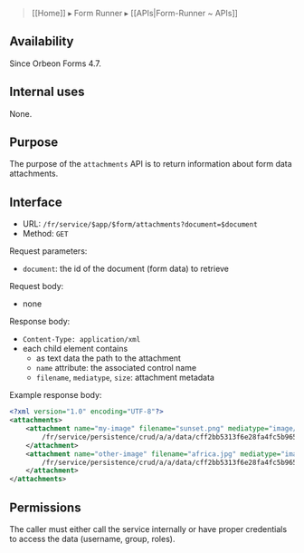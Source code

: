 > [[Home]] ▸ Form Runner ▸ [[APIs|Form-Runner ~ APIs]]

## Availability

Since Orbeon Forms 4.7.

## Internal uses

None.

## Purpose

The purpose of the `attachments` API is to return information about form data attachments.

## Interface

- URL: `/fr/service/$app/$form/attachments?document=$document`
- Method: `GET`

Request parameters:

- `document`: the id of the document (form data) to retrieve

Request body:

- none

Response body:

- `Content-Type: application/xml`
- each child element contains
    - as text data the path to the attachment
    - `name` attribute: the associated control name
    - `filename`, `mediatype`, `size`: attachment metadata

Example response body:

```xml
<?xml version="1.0" encoding="UTF-8"?>
<attachments>
    <attachment name="my-image" filename="sunset.png" mediatype="image/png" size="19354">
        /fr/service/persistence/crud/a/a/data/cff2bb5313f6e28fa4fc5b96504102931359e902/51c42c10beec2a7a428667c84c4df998ddec2322.bin
    </attachment>
    <attachment name="other-image" filename="africa.jpg" mediatype="image/jpeg" size="169202">
        /fr/service/persistence/crud/a/a/data/cff2bb5313f6e28fa4fc5b96504102931359e902/11b03cbe6d2dab4876c97229dacf9cbb76df5bb7.bin
    </attachment>
</attachments>
```

## Permissions

The caller must either call the service internally or have proper credentials to access the data (username, group, roles).
